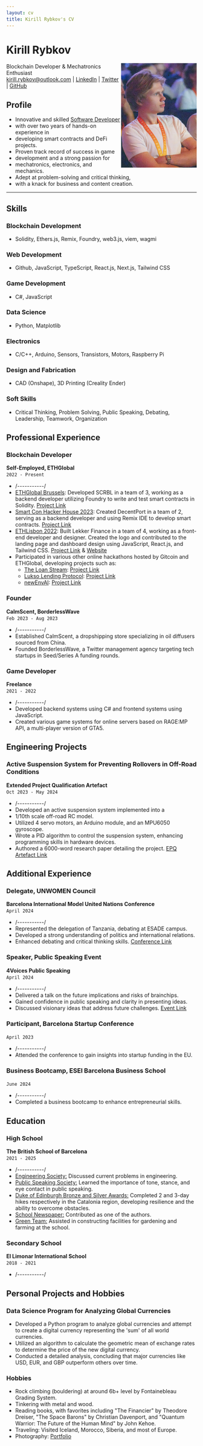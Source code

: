 ```yaml
---
layout: cv
title: Kirill Rybkov's CV
---
```


# Kirill Rybkov
<img src="./image.jpg" alt="image" width="200" style="float: right;"/>
Blockchain Developer & Mechatronics Enthusiast

<div id="webaddress">
<a href="kirill.rybkov@outlook.com">kirill.rybkov@outlook.com</a>
| <a href="https://www.linkedin.com/in/kirillrybkov/">LinkedIn</a>
| <a href="https://twitter.com/kirillrybkov">Twitter</a>
| <a href="https://github.com/Kirillr-Sibirski">GitHub</a>
</div>

## Profile

- Innovative and skilled <u>Software Developer</u> 
- with over two years of hands-on experience in 
- developing smart contracts and DeFi projects. 
- Proven track record of success in game 
- development and a strong passion for 
- mechatronics, electronics, and mechanics. 
- Adept at problem-solving and critical thinking, 
- with a knack for business and content creation.
  
- ---

## Skills

### Blockchain Development
- Solidity, Ethers.js, Remix, Foundry, web3.js, viem, wagmi

### Web Development
- Github, JavaScript, TypeScript, React.js, Next.js, Tailwind CSS

### Game Development
- C#, JavaScript

### Data Science
- Python, Matplotlib

### Electronics
- C/C++, Arduino, Sensors, Transistors, Motors, Raspberry Pi

### Design and Fabrication
- CAD (Onshape), 3D Printing (Creality Ender)

### Soft Skills
- Critical Thinking, Problem Solving, Public Speaking, Debating, Leadership, Teamwork, Organization

## Professional Experience

### Blockchain Developer
__Self-Employed, ETHGlobal__  
`2022 - Present`
- /-----------/
- <u>ETHGlobal Brussels</u>: Developed SCRBL in a team of 3, working as a backend developer utilizing Foundry to write and test smart contracts in Solidity. [Project Link](https://ethglobal.com/showcase/scrbl-6d9uh)
- <u>Smart Con Hacker House 2023</u>: Created DecentPort in a team of 2, serving as a backend developer and using Remix IDE to develop smart contracts. [Project Link](https://taikai.network/chainlink/hackathons/hackerhouse-sc23/projects/cln77ho7m004bvx0108a91vv1/idea)
- <u>ETHLisbon 2022</u>: Built Lekker Finance in a team of 4, working as a front-end developer and designer. Created the logo and contributed to the landing page and dashboard design using JavaScript, React.js, and Tailwind CSS. [Project Link](https://taikai.network/ethlisbon/hackathons/ethlisbon-2022/projects/cl9tpj350446301zcoiepyje5/idea) & [Website](https://lekker.finance/)
- Participated in various other online hackathons hosted by Gitcoin and ETHGlobal, developing projects such as:
  - <u>The Loan Stream</u>: [Project Link](https://ethglobal.com/showcase/the-loan-stream-vp2cc)
  - <u>Lukso Lending Protocol</u>: [Project Link](https://app.buidlbox.io/projects/llp?path=projects%2Fllp)
  - <u>newEnvAI</u>: [Project Link](https://github.com/Kirillr-Sibirski/newEnvAI)


### Founder
__CalmScent, BorderlessWave__  
`Feb 2023 - Aug 2023`
- /-----------/
- Established CalmScent, a dropshipping store specializing in oil diffusers sourced from China.
- Founded BorderlessWave, a Twitter management agency targeting tech startups in Seed/Series A funding rounds.

### Game Developer
__Freelance__  
`2021 - 2022`
- /-----------/
- Developed backend systems using C# and frontend systems using JavaScript.
- Created various game systems for online servers based on RAGE:MP API, a multi-player version of GTA5.

## Engineering Projects

### Active Suspension System for Preventing Rollovers in Off-Road Conditions
__Extended Project Qualification Artefact__  
`Oct 2023 - May 2024`
- /-----------/
- Developed an active suspension system implemented into a 
- 1/10th scale off-road RC model.
- Utilized 4 servo motors, an Arduino module, and an MPU6050 gyroscope.
- Wrote a PID algorithm to control the suspension system, enhancing programming skills in hardware devices.
- Authored a 6000-word research paper detailing the project. <a href="https://drive.google.com/file/d/1RVng1U3ozTkHGZV1VvMJidTT9ehvyb1P/view">EPQ Artefact Link</a>

## Additional Experience

### Delegate, UNWOMEN Council
__Barcelona International Model United Nations Conference__  
`April 2024`
- /-----------/
- Represented the delegation of Tanzania, debating at ESADE campus.
- Developed a strong understanding of politics and international relations.
- Enhanced debating and critical thinking skills. <a href="https://www.bimun.org/">Conference Link</a>

### Speaker, Public Speaking Event
__4Voices Public Speaking__  
`April 2024`
- /-----------/
- Delivered a talk on the future implications and risks of brainchips.
- Gained confidence in public speaking and clarity in presenting ideas.
- Discussed visionary ideas that address future challenges. <a href="https://4-voices.com/">Event Link</a>

### Participant, Barcelona Startup Conference
`April 2023`
- /-----------/
- Attended the conference to gain insights into startup funding in the EU.

### Business Bootcamp, ESEI Barcelona Business School
`June 2024`
- /-----------/
- Completed a business bootcamp to enhance entrepreneurial skills.

## Education

### High School
__The British School of Barcelona__  
`2021 - 2025`
- /-----------/
- <u>Engineering Society:</u> Discussed current problems in engineering.
- <u>Public Speaking Society:</u> Learned the importance of tone, stance, and eye contact in public speaking.
- <u>Duke of Edinburgh Bronze and Silver Awards:</u> Completed 2 and 3-day hikes respectively in the Catalonia region, developing resilience and the ability to overcome obstacles.
- <u>School Newspaper:</u> Contributed as one of the authors.
- <u>Green Team:</u> Assisted in constructing facilities for gardening and farming at the school.

### Secondary School
__El Limonar International School__  
`2018 - 2021`
- /-----------/

## Personal Projects and Hobbies

### Data Science Program for Analyzing Global Currencies

- Developed a Python program to analyze global currencies and attempt to create a digital currency representing the 'sum' of all world currencies.
- Utilized an algorithm to calculate the geometric mean of exchange rates to determine the price of the new digital currency.
- Conducted a detailed analysis, concluding that major currencies like USD, EUR, and GBP outperform others over time.

### Hobbies

- Rock climbing (bouldering) at around 6b+ level by Fontainebleau Grading System.
- Tinkering with metal and wood.
- Reading books, with favorites including "The Financier" by Theodore Dreiser, "The Space Barons" by Christian Davenport, and "Quantum Warrior: The Future of the Human Mind" by John Kehoe.
- Traveling: Visited Iceland, Morocco, Siberia, and most of Europe.
- Photography: <a href="https://www.behance.net/gallery/204270887/Portfolio/modules/1159344259">Portfolio</a>

